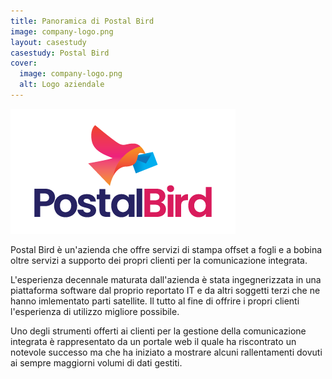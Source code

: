 ```yaml
---
title: Panoramica di Postal Bird
image: company-logo.png
layout: casestudy
casestudy: Postal Bird
cover: 
  image: company-logo.png
  alt: Logo aziendale
---
```


![Postal Bird logo](company-logo.png)

Postal Bird è un'azienda che offre servizi di stampa offset a fogli e a bobina oltre servizi a supporto dei propri clienti per la comunicazione integrata.

L'esperienza decennale maturata dall'azienda è stata ingegnerizzata in una piattaforma software dal proprio reportato IT e da altri soggetti terzi che ne hanno imlementato parti satellite. Il tutto al fine di offrire i propri clienti l'esperienza di utilizzo migliore possibile.

Uno degli strumenti offerti ai clienti per la gestione della comunicazione integrata è rappresentato da un portale web il quale ha riscontrato un notevole successo ma che ha iniziato a mostrare alcuni rallentamenti dovuti ai sempre maggiorni volumi di dati gestiti.
